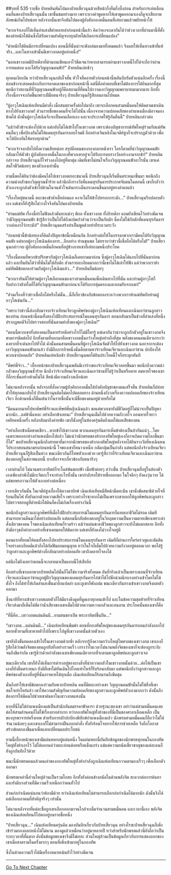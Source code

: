 ##บทที่ 535 รายชื่อ
ป๋ายหลินหันไปมองป๋ายเสี่ยวฉุนด้วยสีหน้ากึ่งยิ้มกึ่งบึ้งก่อน สำหรับการเอ่ยเตือนคนอื่นของป๋ายเสี่ยวฉุนนั้น เขาชื่นชมอย่างมาก เพราะบางคำพูดหากให้เขาพูดออกมาเองก็ดูจะเสียภาพลักษณ์เกินไปหน่อย หลังจากนั้นเขาจึงหันไปมองผู้บังคับกองหมื่นคนที่เอ่ยถามแล้วพยักหน้าให้

“พวกเจ้าเองก็ได้เห็นลำแสงสีดำหลายลำก่อนหน้านี้แล้ว คิดว่าคงจะเดากันได้ว่าช่วงเวลาที่ผ่านมานี้ที่ตั้งของตำหนักใต้ดินซึ่งได้รับความสำคัญจากทุกฝ่ายได้เกิดการเปลี่ยนแปลง”

“ตำหนักใต้ดินมีการเปลี่ยนแปลง ตอนนี้ที่นั่นน่าจะพังถล่มลงมาทั้งหมดแล้ว จึงเผยให้เห็นทางเข้าที่แท้จริง...และในทางเข้านั้นมีเขาวงกตอยู่แห่งหนึ่ง!”

“นอกเขาวงกตมีป้ายศิลาที่ด้านบนเขียนเอาไว้ชัดเจนว่าหากสามารถผ่านเขาวงกตนี้ไปได้จะถือว่าผ่านการทดสอบ และได้รับวิญญาณคนฟ้า!” ป๋ายหลินเอ่ยช้าๆ

ทุกคนเงียบงัน ทว่าป๋ายเสี่ยวฉุนกลับใจสั่น หัวใจที่คลายตัวก่อนหน้านี้พลันบีบรัดตัวแน่นอีกครั้ง เรื่องนี้ค่อนข้างจะสอดคล้องกับการคาดเดาของเขาก่อนหน้านี้ แต่นี่คือคำตอบที่เขาไม่ต้องการได้ยินมากที่สุด พอนึกว่าสถานที่ที่วิญญาณคนฟ้าอยู่ก็คือสถานที่ที่ตนไปกวาดเอาวิญญาณพยาบาทมามากมาย อีกทั้งเรื่องนี้อาจจะเกิดขึ้นเพราะฝีมือตนจริงๆ ป๋ายเสี่ยวฉุนก็รู้สึกลนลานไปหมด

“ผู้อาวุโสเฉินเห้อเทียนมีคำสั่ง เมื่อสนธยาครั้งต่อไปมาถึง เขาจะเลือกคนสามหมื่นคนให้ติดตามเขาเดินทางไปยังเขาวงกต! ส่วนรายชื่อของคนที่จะได้ไปนั้น เนื่องจากความปลอดภัยของกำแพงเมืองมิอาจมองข้ามได้ ดังนั้นผู้อาวุโสเฉินจึงจะเป็นคนเลือกเอง และจะประกาศให้รู้กันคืนนี้” ป๋ายหลินกล่าวต่อ

“แม้ว่าตัวข้าจะต้องไปด้วย แต่กลับไม่ได้เข้าไปในเขาวงกต เพราะต้องบัญชาการณ์ทัพใหญ่ร่วมกับแม่ทัพคนอื่นๆ เพื่อป้องกันไม่ให้แดนทุรกันดารลอบโจมตี อีกอย่างเจินหลิงในเจดีย์สูงก็จะปรากฏตัวด้วย เพื่อจะได้ป้องกันให้ครบทุกด้าน”

“พวกเจ้าจงกลับไปสั่งความเสียหน่อย สรุปคือคนของกองถลกหนังเรา ใครก็ตามที่นำวิญญาณคนฟ้ากลับมาให้ตัวข้า ผู้บังคับกองหมื่นในกองที่พวกเขาอยู่จะได้รับการตบรางวัลอย่างงามจากข้า!” ป๋ายหลินกล่าวจบ ป๋ายเสี่ยวฉุนก็ใจร่วงลงไปอยู่ที่ตาตุ่ม เดิมทีเขาไม่สนใจเรื่องวิญญาณคนฟ้าอะไรนั่น เขาแค่สนใจชีวิตน้อยๆ ของตัวเองเท่านั้น

ยามนี้พอได้ยินว่าต้องมีคนได้ไปเขาวงกตเยอะขนาดนี้ ป๋ายเสี่ยวฉุนก็เริ่มตื่นตระหนกขึ้นมา พอนึกถึงความน่ากลัวของวิญญาณชั่วร้าย แล้วนึกถึงรางวัลที่แดนทุรกันดารประกาศจับตนในตอนนี้ เขาก็กลัวว่าตัวเองจะถูกส่งตัวเข้าไปด้านในจนหัวใจเต้นกระเด็นกระดอนขึ้นมาอยู่ตรงลำคอแล้ว

“เรื่องใหญ่ขนาดนี้ ตบะของข้าต่ำเตี้ยอ่อนแอ คงจะไม่ให้ข้าไปหรอกกระมัง...” ป๋ายเสี่ยวฉุนรีบปลอบตัวเอง แต่เขาก็ยังรู้สึกไม่วางใจจึงหันไปมองป๋ายหลิน

“ท่านแม่ทัพ เรื่องนี้ทำไมฟังแล้วมันทะแม่งๆ พิกล ทั้งเขาวงกต ทั้งป้ายศิลา แถมยังเขียนไว้อย่างชัดเจนว่ามีวิญญาณคนฟ้า ข้ารู้สึกว่าเป็นไปได้ถึงแปดเก้าส่วนว่าจะเป็นกับดัก นี่คงไม่ใช่กับดักที่แดนทุรกันดารวางล่อเอาไว้กระมัง!” ป๋ายเสี่ยวฉุนแสร้งทำเป็นพูดด้วยท่าทีระแวดระวัง

“ก่อนหน้านี้ข้าน้อยเองก็คิดถึงปัญหาข้อนี้เหมือนกัน อีกอย่างต่อให้ในบรรดาพวกเรามีคนได้รับวิญญาณคนฟ้า แต่หากผู้อาวุโสเฉินต้องการ...อีกอย่าง ท่านขุนพล ไม่ทราบว่าข่าวนี้เชื่อถือได้หรือไม่!” ป๋ายเสี่ยวฉุนกล่าวจบ ผู้บังคับกองหมื่นอีกคนที่อยู่ข้างกายเขาก็เอ่ยถามหนึ่งประโยค

“เรื่องนี้ตอนที่พวกข้าปรึกษากับผู้อาวุโสเฉินก็เคยถามมาก่อน ซึ่งผู้อาวุโสเฉินได้แอบไปที่นั่นมาก่อนแล้ว และยืนยันได้ว่าที่นั่นไม่ใช่กับดัก ส่วนรายละเอียดมากกว่านี้เขาไม่ได้เล่าให้ฟัง แต่ว่าพวกเราห้าแม่ทัพมีข้อตกลงร่วมกับผู้อาวุโสเฉินแล้ว...” ป๋ายหลินยิ้มน้อยๆ

“พวกเรายินดีให้ท่านผู้อาวุโสเลือกคนของเราสามหมื่นคนเพื่อเดินทางไปที่นั่น และท่านผู้อาวุโสก็รับปากว่าฝ่ายใดที่ได้รับวิญญาณคนฟ้ามาก่อนจะได้รับการคุ้มครองและยอมรับจากเขา!”

“ส่วนเรื่องที่ว่าข่าวเชื่อถือได้หรือไม่นั้น...นี่ก็เกี่ยวข้องกับข้อตกลงระหว่างพวกเราห้าแม่ทัพกับท่านผู้อาวุโสเช่นกัน...”

“เพราะว่าข่าวนี้ส่งกลับมาจากจ้าวเทียนเจียวลูกศิษย์ของผู้อาวุโสเฉินเห้อเทียนและเฉินเยว่ซานลูกสาวของท่าน ก่อนหน้านี้คนทั้งสองไปฝึกประสบการณ์ในแดนทุรกันดาร ตอนกลับมาเป็นช่วงที่ลำแสงที่หนึ่งปรากฏพอดีจึงไปตรวจสอบที่นั่นตามคำสั่งของผู้อาวุโสเฉิน!”

“ตอนนี้พวกเขาทั้งสองคนเป็นตายร้ายดีอย่างไรก็ไม่มีใครรู้ แต่เดากันว่าน่าจะถูกกักตัวอยู่ในเขาวงกตจึงขาดการติดต่อไป อีกทั้งตามที่บอกมาคือเขาวงกตนั้นกว้างใหญ่อย่างถึงที่สุด พลังของคนคนเดียวเกรงว่าคงยากที่จะค้นหาไปทั่วได้ ดังนั้นคนสามหมื่นคนที่ผู้อาวุโสเฉินจัดตัวให้ไปยังเขาวงกต นอกจากจะต้องเอาวิญญาณคนฟ้ามาแล้ว ยังมีอีกภารกิจหนึ่งนั่นคือตามหาจ้าวเทียนเจียวและเฉินเยว่ซาน ปกป้องให้พวกเขาปลอดภัย” ป๋ายหลินเอ่ยเนิบช้า ป๋ายเสี่ยวฉุนพอได้ยินประโยคนี้ใจก็กระตุกทันที

“ศิษย์พี่จ้าว...” เบื้องหน้าของป๋ายเสี่ยวฉุนพลันมีเงาร่างของจ้าวเทียนเจียวลอยขึ้นมา พอนึกถึงความน่ากลัวของวิญญาณชั่วร้าย นึกถึงว่าจ้าวเทียนเจียวและเฉินเยว่ซานที่ไม่รู้ว่าเป็นหรือตาย ลมหายใจของเขาก็ถี่กระชั้นอย่างห้ามไม่ได้ สีหน้ามีความกังวลเล็กน้อย

ไม่นานหลังจากนั้น หลังจากที่สั่งความผู้บังคับกองหมื่นใต้บังคับบัญชาของตนเสร็จสิ้น ป๋ายหลินก็ปล่อยตัวให้ทุกคนกลับไป ป๋ายเสี่ยวฉุนคิดไม่ตกไปตลอดทาง ด้านหนึ่งกังวลเรื่องความปลอดภัยของจ้าวเทียนเจียว อีกด้านหนึ่งก็ตื่นเต้นว่าในรายชื่อนั้นจะมีชื่อของตนอยู่ด้วยหรือไม่

“มีคนมากมายไปหาศิษย์พี่จ้าวและศิษย์พี่หญิงเฉินแล้ว ขอแค่พวกเขายังมีชีวิตอยู่ก็ไม่น่าจะเป็นปัญหามากนัก...แต่ข้านี่แหละ อย่าเลือกข้าเลยนะ” ป๋ายเสี่ยวฉุนเต็มไปด้วยความกังวลใจ ถอนหายใจยาวเหยียดหนึ่งครั้ง หลังกลับมาถึงค่ายพัก เขาก็นั่งอยู่ในห้องครุ่นคิดถึงผลได้ผลเสียของตน

“อย่าเลือกข้าเด็ดขาดเชียว...หากข้าไปเขาวงกต พวกแดนทุรกันดารเห็นข้าต้องเป็นบ้ากันแน่ๆ...โดยเฉพาะพอออกห่างกำแพงเมืองไปแล้ว ไม่แน่ว่านักพรตของห้ากองทัพใหญ่เองก็อาจเกิดความโลภขึ้นมาก็ได้” พอป๋ายเสี่ยวฉุนนึกถึงสายตาที่มาจากนักพรตของห้ากองทัพใหญ่หลังจากได้ยินรางวัลที่หงเฉินหนวี่ประกาศบนสนามรบก่อนหน้านี้ ใจของเขาก็หนาวเหน็บ กลัดกลุ้มเป็นกำลัง แต่พอนึกถึงจ้าวเทียนเจียว ป๋ายเสี่ยวฉุนก็รู้สึกเป็นห่วง ขณะเดียวกันก็โทษตัวเองด้วย เขารู้สึกว่าที่จ้าวเทียนเจียวและเฉินเยว่ซานต้องตกอยู่ในสภาพแบบนี้ บางทีอาจจะเกี่ยวข้องกับตนจริงๆ

เวลาผ่านไป ไม่นานพระอาทิตย์ก็จะโผล่พ้นขอบฟ้า เมื่อฟ้าค่อยๆ สว่างขึ้น ป๋ายเสี่ยวฉุนที่อยู่ในห้องตัวเองเพียงลำพังไม่มีกะจิตกะใจจะทำอะไรทั้งนั้น เขากำลังรอให้รายชื่อออกมา ในใจลึกๆ ยังคงวุ่นวาย ได้แต่ขอพรภาวนาให้ตัวเองอย่างต่อเนื่อง

เวลาเดียวกันนั้น ในเจดีย์สูงเบื้องใต้ดวงตายักษ์ เฉินเห้อเทียนมีสีหน้ามืดทะมึน เขานั่งขัดสมาธิด้วยใจที่ร้อนเป็นไฟ ทั้งยังมากด้วยความเสียใจ เพราะอย่างไรซะหากไม่เป็นเพราะเขาบอกให้ลูกศิษย์และลูกสาวไปตรวจสอบดูที่ตำหนักใต้ดินก็คงไม่เกิดเรื่องอย่างวันนี้

พอนึกถึงลูกสาวและลูกศิษย์ที่เมื่อไปฝึกประสบการณ์ในแดนทุรกันดารก็แทบเอาชีวิตไม่รอด เดิมทีสามารถหวนคืนมาได้อย่างปลอดภัย แต่ตอนนี้กลับต้องตกอยู่ในวิกฤตความเป็นความตายเพียงเพราะคำสั่งเดียวของตน ใจของเฉินเห้อเทียนก็รวดร้าว แม้ว่าแผ่นชะตาชีวิตของลูกสาวจะยังไม่แตกสลาย อีกทั้งยังมีอาวุธล้ำค่าบางอย่างที่เขาเคยมอบให้ติดกาย แต่เขาก็ยังคงไม่วางใจอยู่ดี

ตอนแรกที่ยอมให้คนทั้งสองไปหาประสบการณ์ในแดนทุรกันดาร เดิมทีก็ผ่านการใคร่ครวญและตัดสินใจอย่างละเอียดดีแล้วถึงได้กัดฟันยอมอนุญาต ทว่าในใจก็เต็มไปด้วยความกังวลอยู่ตลอดเวลา พอได้รู้ว่าลูกสาวและลูกศิษย์ต่างก็กลับมาอย่างปลอดภัย เขาถึงคลายใจลงได้

แต่นึกไม่ถึงเลยว่าตอนนี้จะกลายมาเป็นแบบนี้ไปเสียอีก

อีกอย่างที่เขาบอกพวกป๋ายหลินไปนั้นก็ไม่ใช่ความจริงทั้งหมด อันที่จริงแล้วเป็นเพราะตอนที่จ้าวเทียนเจียวและเฉินเยว่ซานถูกผู้ฝึกวิญญาณของแดนทุรกันดารไล่ฆ่าได้ไปชักนำผนึกบางอย่างเข้าโดยไม่ได้ตั้งใจ ถึงได้ทำให้เกิดลำแสงขึ้นมาอีกแปดลำ และภูเขาก็พังถล่ม ขณะเดียวกันทางเข้าเขาวงกตจึงเผยตัวออกมา

ซึ่งนาทีที่ทางเข้าเขาวงกตเผยตัวก็ได้มีแรงดึงดูดที่ดูดเอาทุกคนเข้าไป และในข้อความสุดท้ายที่จ้าวเทียนเจียวส่งมาก็เห็นได้ชัดว่าน้ำเสียงของเขาเต็มไปด้วยความหวาดกลัวและลนลาน ประโยคนั้นของเขาก็คือ

“ที่นี่คือ...เขาวงกตแผ่นดินผี...ยามสนธยาเปิด พระอาทิตย์ขึ้นปิด...”

“เขาวงกต...แผ่นดินผี...” เฉินเห้อเทียนพึมพำ ตอนที่กองทัพใหญ่ของแดนทุรกันดารถอนกำลังออกไป หลายชั่วยามที่เขาหายตัวไปก็เพราะไปดูที่เขาวงกตนั้นด้วยตัวเอง

เขายังถึงขั้นทดลองเข้าไปในเขาวงกตด้วยซ้ำ หลังจากรู้ถึงความกว้างใหญ่ไพศาลของเขาวงกต เขาเองก็รู้สึกได้ว่าพลังจิตของตนถูกยับยั้งอย่างรวดเร็ว เกรงว่าในเวลาไม่นานพลังจิตของเขาก็จะต้องถูกระงับจนถึงขีดจำกัด เขารู้ดีว่าด้วยกำลังของเขาเพียงคนเดียวยากที่จะตามหาลูกศิษย์และลูกสาวเจอ

ขณะเดียวกัน เขาก็ยังได้เห็นการดำรงอยู่ของบางสิ่งที่น่าหวาดกลัวในเขาวงกตนั้นด้วย...ต่อให้เป็นเขาเองก็ยังตื่นตระหนก ยังดีที่เขาไม่ทันเดินไปไกลเท่าไหร่ก็รีบร้อนกลับมา แต่พอนึกถึงว่าลูกสาวและลูกศิษย์ของตัวเองที่อยู่ที่นั่นอาจตายได้ทุกเมื่อ เฉินเห้อเทียนก็ร้อนรนถึงขีดสุด

นั่นถึงทำให้เขามีข้อตกลงร่วมกับพวกป๋ายหลิน คนที่มีตบะอย่างเขา วิญญาณคนฟ้านั้นไม่ใช่สิ่งที่เขาสนใจเท่าไหร่แล้ว เขาให้ความสำคัญกับความปลอดภัยของลูกสาวและลูกศิษย์ตัวเองมากกว่า ดังนั้นถึงต้องการให้มีคนไปช่วยเขาค้นหาในเขาวงกตแห่งนั้น

หากที่นี่ไม่ใช่กำแพงเมืองแต่เป็นสำนักอันตมรรคาฟ้าดารา ด้วยฐานะของเขา อย่าว่าแต่สามหมื่นคนเลย ต่อให้สามล้านคนก็ไม่ใช่เรื่องยากลำบาก ทว่ากองทัพใหญ่ทั้งห้าของที่นี่เป็นของศาลาเลือดเหล็ก เป็นของบุรพาจารย์ครึ่งเทพ สำหรับการเฝ้าปกป้องพิทักษ์กำแพงเมืองแล้ว นักพรตสามหมื่นคนก็ถือว่าไม่ใช่จำนวนน้อยๆ และเขาเองก็ไม่สามารถฝืนออกคำสั่ง ทั้งยังร้อนใจอยากให้การช่วยเหลือ จึงถือโอกาสสร้างข้อตกลงขึ้นมาเพื่อแลกเปลี่ยนผลประโยชน์

ยามนี้เบื้องหน้าของเขามีแผ่นหยกอยู่แผ่นหนึ่ง ในแผ่นหยกนี้บันทึกข้อมูลของนักพรตทุกคนในกองทัพใหญ่ทั้งห้าเอาไว้ ไม่ได้บอกแค่ว่าตบะอ่อนด้อยหรือแข็งแกร่ง แม้แต่ความถนัดเชี่ยวชาญของแต่ละคนก็ยังถูกบันทึกไว้ด้วย

ขณะนี้นักพรตคนแล้วคนเล่าของกองทัพใหญ่ทั้งห้ากำลังถูกเฉินเห้อเทียนกวาดตามองเร็วๆ เพื่อเลือกตัวออกมา

นักพรตเหล่านี้ส่วนใหญ่ล้วนเป็นรวมโอสถ อีกทั้งยังค่อนข้างถนัดในด้านพลังจิต สะดวกต่อการค้นหา และยังมีบางส่วนที่มีความเร็วเหนือกว่าคนทั่วไป

ส่วนก่อกำเนิดแน่นอนว่าต้องมีด้วย ทว่าเฉินเห้อเทียนไม่สามารถเลือกก่อกำเนิดได้มากนัก ดังนั้นจึงได้แต่เลือกเอาคนที่สำคัญจริงๆ เท่านั้น

ไม่นานหลังจากที่แต่ละชื่อถูกเขาเลือกออกมาจนใกล้จะเต็มจำนวนสามหมื่นคน และเวลานี้เอง พลังจิตของเฉินเห้อเทียนก็ไปตกอยู่บนรายชื่อหนึ่ง

“ป๋ายเสี่ยวฉุน...” เฉินเห้อเทียนครุ่นคิด มองบันทึกเกี่ยวกับป๋ายเสี่ยวฉุน อย่างไรซะป๋ายเสี่ยวฉุนก็เพิ่งเข้าร่วมกองถลกหนังได้ไม่นาน มองดูแล้วเหมือนว่าอยู่มาหลายปี ทว่าสำหรับนักพรตแล้วนี่ยังถือว่าเป็นระยะเวลาที่สั้นมาก ดังนั้นข้อมูลของเขาจึงมีไม่เยอะ ส่วนใหญ่ล้วนเป็นข้อมูลเกี่ยวกับการแสดงออกของเขาเมื่อสงครามในครั้งแรกๆ ตอนที่เพิ่งเข้ามาอยู่ในกองทัพ

ซึ่งในด้านความเร็วได้มีเครื่องหมายเน้นย้ำไว้อย่างชัดเจน

------


[Go To Next Chapter]( ./158.md)